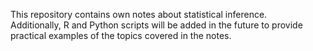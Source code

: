 This repository contains own notes about statistical inference.<br/>
Additionally, R and Python scripts will be added in the future to provide practical examples of the topics covered in the notes.
